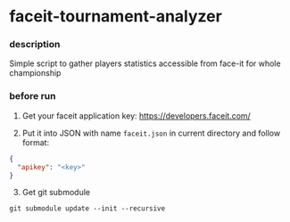# faceit-tournament-analyzer

### description

Simple script to gather players statistics accessible from face-it for whole championship 

### before run
1. Get your faceit application key: https://developers.faceit.com/

2. Put it into JSON with name `faceit.json` in current directory and follow format:
```json
{
  "apikey": "<key>"
}
```

3. Get git submodule

```shell
git submodule update --init --recursive
```
